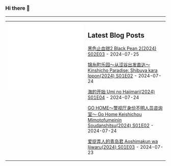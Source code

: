 ### Hi there 👋

<!--
**etng/etng** is a ✨ _special_ ✨ repository because its `README.md` (this file) appears on your GitHub profile.

Here are some ideas to get you started:

- 🔭 I’m currently working on ...
- 🌱 I’m currently learning ...
- 👯 I’m looking to collaborate on ...
- 🤔 I’m looking for help with ...
- 💬 Ask me about ...
- 📫 How to reach me: ...
- 😄 Pronouns: ...
- ⚡ Fun fact: ...
-->


---

<table>
<tr>
<td valign="top" width="50%">
<img src="metrics.svg" alt="Metric" />
</td>
<td valign="top" width="50%">

## Latest Blog Posts
<!-- blog start -->
[黑色止血钳2 Black Pean 2(2024) S02E03](http://www.fanxinzhui.com/rr/2577#S02E03) - 2024-07-25

[锦糸町乐园～从涩谷出发直达～ Kinshicho Paradise: Shibuya kara Ippon(2024) S01E02](http://www.fanxinzhui.com/rr/2579#S01E02) - 2024-07-24

[海的开始 Umi no Hajimari(2024) S01E04](http://www.fanxinzhui.com/rr/2572#S01E04) - 2024-07-24

[GO HOME～警视厅身份不明人员咨询室～ Go Home Keishichou Mimotofumeinin Soudanshitsu(2024) S01E02](http://www.fanxinzhui.com/rr/2580#S01E02) - 2024-07-24

[爱捉弄人的青岛君 Aoshimakun wa Ijiwaru(2024) S01E03](http://www.fanxinzhui.com/rr/2575#S01E03) - 2024-07-23
<!-- blog end -->

</td></tr></table>

